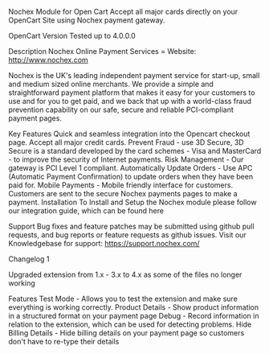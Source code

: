 Nochex Module for Open Cart
Accept all major cards directly on your OpenCart Site using Nochex payment gateway.

OpenCart Version Tested up to 4.0.0.0

Description
Nochex Online Payment Services = Website: http://www.nochex.com

Nochex is the UK's leading independent payment service for start-up, small and medium sized online merchants. We provide a simple and straightforward payment platform that makes it easy for your customers to use and for you to get paid, and we back that up with a world-class fraud prevention capability on our safe, secure and reliable PCI-compliant payment pages.

Key Features
Quick and seamless integration into the Opencart checkout page.
Accept all major credit cards.
Prevent Fraud - use 3D Secure, 3D Secure is a standard developed by the card schemes - Visa and MasterCard - to improve the security of Internet payments.
Risk Management - Our gateway is PCI Level 1 compliant.
Automatically Update Orders - Use APC (Automatic Payment Confirmation) to update orders when they have been paid for.
Mobile Payments - Mobile friendly interface for customers.
Customers are sent to the secure Nochex payments pages to make a payment.
Installation
To Install and Setup the Nochex module please follow our integration guide, which can be found here

Support
Bug fixes and feature patches may be submitted using github pull requests, and bug reports or feature requests as github issues. Visit our Knowledgebase for support: https://support.nochex.com/

Changelog
1

Upgraded extension from 1.x - 3.x to 4.x as some of the files no longer working

Features
Test Mode - Allows you to test the extension and make sure everything is working correctly.
Product Details - Show product information in a structured format on your payment page
Debug - Record information in relation to the extension, which can be used for detecting problems.
Hide Billing Details - Hide billing details on your payment page so customers don't have to re-type their details
